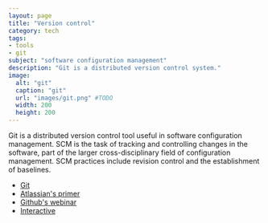 ```yaml
---
layout: page
title: "Version control"
category: tech
tags:
- tools
- git
subject: "software configuration management"
description: "Git is a distributed version control system."
image:
  alt: "git"
  caption: "git"
  url: "images/git.png" #TODO
  width: 200
  height: 200
---
```


Git is a distributed version control tool useful in
software configuration management.
SCM is the task of tracking and controlling changes in the software,
part of the larger cross-disciplinary field of configuration management.
SCM practices include revision control and the establishment of baselines.

* [Git](https://www.git-scm.com/)
* [Atlassian's primer](https://www.atlassian.com/git/)
* [Github's webinar](https://training.github.com/classes/essentials/)
* [Interactive](https://try.github.io/levels/1/challenges/1)
